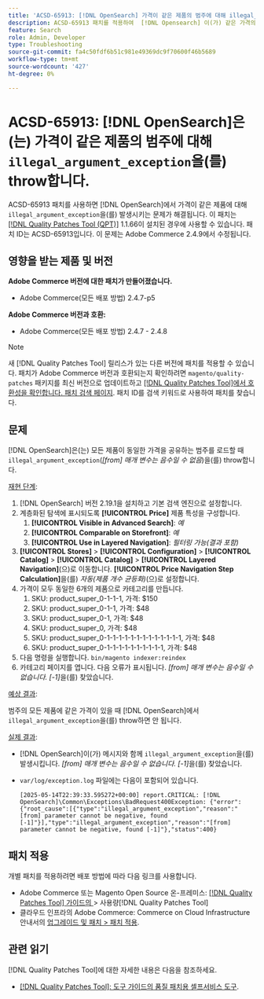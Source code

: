 ```yaml
---
title: 'ACSD-65913: [!DNL OpenSearch] 가격이 같은 제품의 범주에 대해 illegal_argument_exception을 throw합니다.'
description: ACSD-65913 패치를 적용하여  [!DNL Opensearch] 이(가) 같은 가격의 모든 제품을 포함하는 범주에 illegal_argument_exception("[from] 매개 변수는 음수일 수 없음")을 발생시키는 Adobe Commerce 문제를 해결합니다.
feature: Search
role: Admin, Developer
type: Troubleshooting
source-git-commit: fa4c50fdf6b51c981e49369dc9f70600f46b5689
workflow-type: tm+mt
source-wordcount: '427'
ht-degree: 0%

---
```



# ACSD-65913: [!DNL OpenSearch]은(는) 가격이 같은 제품의 범주에 대해 `illegal_argument_exception`을(를) throw합니다.

ACSD-65913 패치를 사용하면 [!DNL OpenSearch]에서 가격이 같은 제품에 대해 `illegal_argument_exception`을(를) 발생시키는 문제가 해결됩니다. 이 패치는 [[!DNL Quality Patches Tool (QPT)]](/help/tools/quality-patches-tool/quality-patches-tool-to-self-serve-quality-patches.md) 1.1.66이 설치된 경우에 사용할 수 있습니다. 패치 ID는 ACSD-65913입니다. 이 문제는 Adobe Commerce 2.4.9에서 수정됩니다.

## 영향을 받는 제품 및 버전

**Adobe Commerce 버전에 대한 패치가 만들어졌습니다.**

* Adobe Commerce(모든 배포 방법) 2.4.7-p5

**Adobe Commerce 버전과 호환:**

* Adobe Commerce(모든 배포 방법) 2.4.7 - 2.4.8

>[!NOTE]
>
>새 [!DNL Quality Patches Tool] 릴리스가 있는 다른 버전에 패치를 적용할 수 있습니다. 패치가 Adobe Commerce 버전과 호환되는지 확인하려면 `magento/quality-patches` 패키지를 최신 버전으로 업데이트하고 [[!DNL Quality Patches Tool]에서 호환성을 확인합니다. 패치 검색 페이지](https://experienceleague.adobe.com/tools/commerce-quality-patches/index.html). 패치 ID를 검색 키워드로 사용하여 패치를 찾습니다.

## 문제

[!DNL OpenSearch]은(는) 모든 제품이 동일한 가격을 공유하는 범주를 로드할 때 `illegal_argument_exception`(*[from] 매개 변수는 음수일 수 없음*)을(를) throw합니다.

<u>재현 단계</u>:

1. [!DNL OpenSearch] 버전 2.19.1을 설치하고 기본 검색 엔진으로 설정합니다.
1. 계층화된 탐색에 표시되도록 **[!UICONTROL Price]** 제품 특성을 구성합니다.
   1. **[!UICONTROL Visible in Advanced Search]**: *예*
   1. **[!UICONTROL Comparable on Storefront]**: *예*
   1. **[!UICONTROL Use in Layered Navigation]**: *필터링 가능(결과 포함)*
1. **[!UICONTROL Stores]** > **[!UICONTROL Configuration]** > **[!UICONTROL Catalog]** > **[!UICONTROL Catalog]** > **[!UICONTROL Layered Navigation]**(으)로 이동합니다. **[!UICONTROL Price Navigation Step Calculation]**&#x200B;을(를) *자동(제품 개수 균등화)*(으)로 설정합니다.
1. 가격이 모두 동일한 6개의 제품으로 카테고리를 만듭니다.
   1. SKU: product_super_0-1-1-1, 가격: $150
   1. SKU: product_super_0-1-1, 가격: $48
   1. SKU: product_super_0-1, 가격: $48
   1. SKU: product_super_0, 가격: $48
   1. SKU: product_super_0-1-1-1-1-1-1-1-1-1-1-1-1-1, 가격: $48
   1. SKU: product_super_0-1-1-1-1-1-1-1-1-1-1, 가격: $48
1. 다음 명령을 실행합니다.
   `bin/magento indexer:reindex`
1. 카테고리 페이지를 엽니다. 다음 오류가 표시됩니다.
   *[from] 매개 변수는 음수일 수 없습니다. [-1]*&#x200B;을(를) 찾았습니다.

<u>예상 결과</u>:

범주의 모든 제품에 같은 가격이 있을 때 [!DNL OpenSearch]에서 `illegal_argument_exception`을(를) throw하면 안 됩니다.

<u>실제 결과</u>:

* [!DNL OpenSearch]이(가) 메시지와 함께 `illegal_argument_exception`을(를) 발생시킵니다.
  *[from] 매개 변수는 음수일 수 없습니다. [-1]*&#x200B;을(를) 찾았습니다.

* `var/log/exception.log` 파일에는 다음이 포함되어 있습니다.

  ```
  [2025-05-14T22:39:33.595272+00:00] report.CRITICAL: [!DNL OpenSearch]\Common\Exceptions\BadRequest400Exception: {"error":{"root_cause":[{"type":"illegal_argument_exception","reason":"[from] parameter cannot be negative, found [-1]"}],"type":"illegal_argument_exception","reason":"[from] parameter cannot be negative, found [-1]"},"status":400}
  ```

## 패치 적용

개별 패치를 적용하려면 배포 방법에 따라 다음 링크를 사용합니다.

* Adobe Commerce 또는 Magento Open Source 온-프레미스: [[!DNL Quality Patches Tool]  가이드의 ](/help/tools/quality-patches-tool/usage.md)> 사용량[!DNL Quality Patches Tool]
* 클라우드 인프라의 Adobe Commerce: Commerce on Cloud Infrastructure 안내서의 [업그레이드 및 패치 > 패치 적용](https://experienceleague.adobe.com/docs/commerce-cloud-service/user-guide/develop/upgrade/apply-patches.html).

## 관련 읽기

[!DNL Quality Patches Tool]에 대한 자세한 내용은 다음을 참조하세요.

* [[!DNL Quality Patches Tool]: 도구 가이드의 품질 패치용 셀프서비스 도구](/help/tools/quality-patches-tool/quality-patches-tool-to-self-serve-quality-patches.md).
